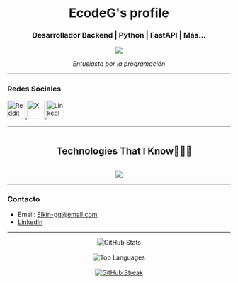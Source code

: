 <h1 align="center">EcodeG's profile</h1>
<h3 align="center">Desarrollador Backend | Python | FastAPI | Más...</h3>
<p align="center">
  <a href="https://github.com/DenverCoder1/readme-typing-svg"><img src="https://readme-typing-svg.herokuapp.com/?lines=Backend%20Developer;ACfont=Fira%20Code&center=true&width=440&height=45"></a>
</p>
<p align="center"><i>Entusiasta por la programación</i></p>

---

### Redes Sociales

<p align="left">
  <a href="https://www.reddit.com/user/Elkin-gg" target="_blank">
    <img src="https://cdn.jsdelivr.net/gh/devicons/devicon/icons/reddit/reddit-original.svg" width="40" height="40" alt="Reddit"/>
  </a>
  <a href="https://x.com/Elkin-gg" target="_blank">
    <img src="https://cdn.jsdelivr.net/gh/devicons/devicon/icons/twitter/twitter-original.svg" width="40" height="40" alt="X"/>
  </a>
  <a href="https://linkedin.com/in/Elkin-gg" target="_blank">
    <img src="https://cdn.jsdelivr.net/gh/devicons/devicon/icons/linkedin/linkedin-original.svg" width="40" height="40" alt="LinkedIn"/>
  </a>
</p>

---
<div id="user-content-toc">
  <ul align="center">
    <summary><h2 style="display: inline-block">Technologies That I Know👨🏻‍💻</h2></summary>
  </ul>
</div>

<p align="center">
  <a href="https://skillicons.dev">
    <img src="https://skillicons.dev/icons?i=git,aws,cpp,css,discord,docker,postgres,prisma,pug,dynamodb,express,figma,firebase,redis,github,html,java,js,linux,md,materialui,nginx,mongodb,mysql,nextjs,nodejs,postman,py,react,redux,tailwind,ts,vscode,kubernetes&perline=14" />
  </a>
</p>

---

### Contacto

- Email: Elkin-gg@email.com
- [LinkedIn](https://linkedin.com/in/Elkin-gg)

---

<p align="center">
  <!-- Stats Card -->
  <img src="https://github-readme-stats.vercel.app/api?username=Elkin-gg&show_icons=true&theme=dark&locale=es" alt="GitHub Stats" />
  <br /><br />
  <!-- Top Languages Card -->
  <img src="https://github-readme-stats.vercel.app/api/top-langs/?username=Elkin-gg&show_icons=true&theme=dark&locale=es" alt="Top Languages" />
  <br /><br />
  <!-- Streak Stats Card (corregido) -->
  <a href="https://git.io/streak-stats">
    <img src="https://github-readme-streak-stats.herokuapp.com?user=Elkin-gg&theme=tokyonight" alt="GitHub Streak" />
  </a>
</p>
